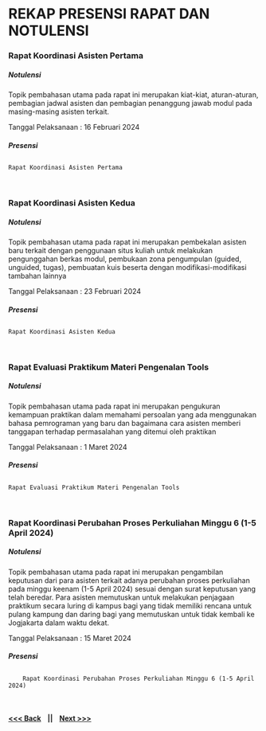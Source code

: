 # REKAP PRESENSI RAPAT DAN NOTULENSI

### Rapat Koordinasi Asisten Pertama
##### Notulensi
<p>Topik pembahasan utama pada rapat ini merupakan kiat-kiat, aturan-aturan, pembagian jadwal asisten dan pembagian penanggung jawab modul pada masing-masing asisten terkait.</p>

Tanggal Pelaksanaan : 16 Februari 2024
##### Presensi
##
    Rapat Koordinasi Asisten Pertama
<br/>

### Rapat Koordinasi Asisten Kedua
##### Notulensi
<p>Topik pembahasan utama pada rapat ini merupakan pembekalan asisten baru terkait dengan penggunaan situs kuliah untuk melakukan pengunggahan berkas modul, pembukaan zona pengumpulan (guided, unguided, tugas), pembuatan kuis beserta dengan modifikasi-modifikasi tambahan lainnya</p>

Tanggal Pelaksanaan : 23 Februari 2024
##### Presensi
##
    Rapat Koordinasi Asisten Kedua
<br/>

### Rapat Evaluasi Praktikum Materi Pengenalan Tools
##### Notulensi
<p>Topik pembahasan utama pada rapat ini merupakan pengukuran kemampuan praktikan dalam memahami persoalan yang ada menggunakan bahasa pemrograman yang baru dan bagaimana cara asisten memberi tanggapan terhadap permasalahan yang ditemui oleh praktikan</p>

Tanggal Pelaksanaan : 1 Maret 2024
##### Presensi
##
    Rapat Evaluasi Praktikum Materi Pengenalan Tools
<br/>

### Rapat Koordinasi Perubahan Proses Perkuliahan Minggu 6 (1-5 April 2024)
##### Notulensi
<p>Topik pembahasan utama pada rapat ini merupakan pengambilan keputusan dari para asisten terkait adanya perubahan proses perkuliahan pada minggu keenam (1-5 April 2024) sesuai dengan surat keputusan yang telah beredar. Para asisten memutuskan untuk melakukan penjagaan praktikum secara luring di kampus bagi yang tidak memiliki rencana untuk pulang kampung dan daring bagi yang memutuskan untuk tidak kembali ke Jogjakarta dalam waktu dekat.</p>

Tanggal Pelaksanaan : 15 Maret 2024
##### Presensi
##
        Rapat Koordinasi Perubahan Proses Perkuliahan Minggu 6 (1-5 April 2024)
<br/>

#### [<<< Back](../README.md) &nbsp;&nbsp; || &nbsp;&nbsp; [Next >>>](../february-2024/README.md)